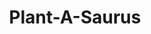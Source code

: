 ---
layout: gamepage
lang: "en"
title: "Plant-A-Saurus"
description: "Short project description."
cover_image: "/assets/PlantASaurus/plantasaurus_cover.png"
background_image: "/assets/PlantASaurus/plantasaurus_background.jpg"
background_color: "#615aed"

gallery:
  - "/assets/PlantASaurus/1.jpg"

lang_links:
  it: "/it/projects/plantasaurus.html"
  en: "/en/projects/plantasaurus.html"

font: "/assets/PlantASaurus/QuietlyEndureRegular.otf"
---